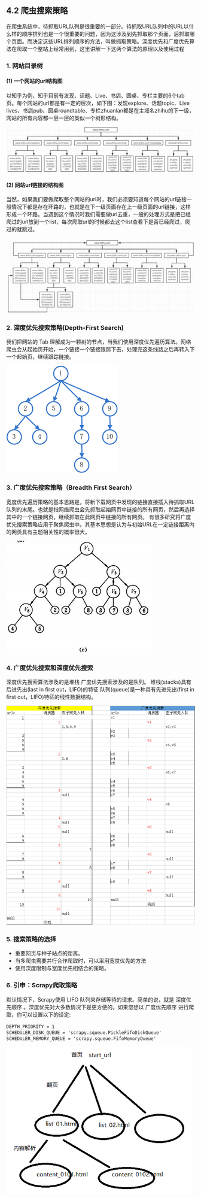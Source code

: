 ## 4.2 爬虫搜索策略

在爬虫系统中，待抓取URL队列是很重要的一部分。待抓取URL队列中的URL以什么样的顺序排列也是一个很重要的问题，因为这涉及到先抓取那个页面，后抓取哪个页面。而决定这些URL排列顺序的方法，叫做抓取策略。深度优先和广度优先算法在爬取一个整站上经常用到，这里讲解一下这两个算法的原理以及使用过程

### 1. 网站目录树
#### (1) 一个网站的url结构图
以知乎为例，知乎目前有发现、话题、Live、书店、圆桌、专栏主要的6个tab页。每个网站的url都是有一定的层次，如下图：发现explore、话题topic、Live lives、书店pub、圆桌roundtable、专栏zhuanlan都是在主域名zhihu的下一级，网站的所有内容都一层一层的类似一个树形结构。

![](/assets/知乎wzhang目录.png)

#### (2) 网站url链接的结构图
当然，如果我们要做爬取整个网站的url时，我们必须要知道每个网站的url链接一般情况下都是存在环路的，也就是在下一级页面存在上一级页面的url链接，这样形成一个环路。当遇到这个情况时我们需要做url去重，一般的处理方式是把已经爬过的url放到一个list，每次爬取url的时候都去这个list查看下是否已经爬过，爬过的就跳过。

![](/assets/zhihu环路.png)

### 2. 深度优先搜索策略(Depth-First Search)
我们把网站的 Tab 理解成为一颗树的节点，当我们使用深度优先遍历算法。网络爬虫会从起始页开始，一个链接一个链接跟踪下去，处理完这条线路之后再转入下一个起始页，继续跟踪链接。

![](/assets/search1.png)

### 3. 广度优先搜索策略（Breadth First Search）
宽度优先遍历策略的基本思路是，将新下载网页中发现的链接直接插入待抓取URL队列的末尾。也就是指网络爬虫会先抓取起始网页中链接的所有网页，然后再选择其中的一个链接网页，继续抓取在此网页中链接的所有网页。
有很多研究将广度优先搜索策略应用于聚焦爬虫中。其基本思想是认为与初始URL在一定链接距离内的网页具有主题相关性的概率很大。

![](/assets/search2.jpg)

### 4. 广度优先搜索和深度优先搜索
深度优先搜索算法涉及的是堆栈
广度优先搜索涉及的是队列。
堆栈(stacks)具有后进先出(last in first out，LIFO)的特征
队列(queue)是一种具有先进先出(first in first out，LIFO)特征的线性数据结构。

![](/assets/06-tree03.png)

### 5. 搜索策略的选择
- 重要网页与种子站点的距离。
- 当多爬虫需要并行合作爬取时，可以采用宽度优先的方法
- 使用深度限制与宽度优先相结合的策略。

### 6. 引申：Scrapy爬取策略
默认情况下，Scrapy使用 LIFO 队列来存储等待的请求。简单的说，就是 深度优先顺序 。深度优先对大多数情况下是更方便的。如果您想以 广度优先顺序 进行爬取，你可以设置以下的设定:

```
DEPTH_PRIORITY = 1
SCHEDULER_DISK_QUEUE = 'scrapy.squeue.PickleFifoDiskQueue'
SCHEDULER_MEMORY_QUEUE = 'scrapy.squeue.FifoMemoryQueue'
```
![](/assets/search4.png)
